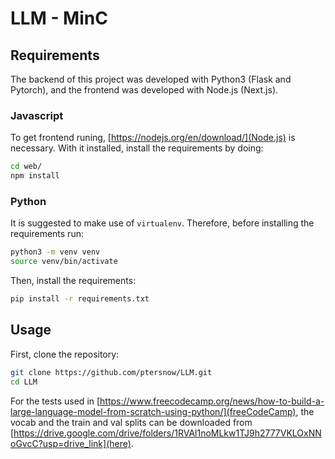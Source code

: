 # LLM - MinC


## Requirements

The backend of this project was developed with Python3 (Flask and Pytorch), and the frontend was developed with Node.js (Next.js).

### Javascript

To get frontend runing, [https://nodejs.org/en/download/](Node.js) is necessary. With it installed, install the requirements by doing:

```bash
cd web/
npm install
```

### Python

It is suggested to make use of `virtualenv`. Therefore, before installing the requirements run:

```bash
python3 -m venv venv
source venv/bin/activate
```
Then, install the requirements:

```bash
pip install -r requirements.txt
```

## Usage

First, clone the repository:

```bash
git clone https://github.com/ptersnow/LLM.git
cd LLM
```

For the tests used in [https://www.freecodecamp.org/news/how-to-build-a-large-language-model-from-scratch-using-python/](freeCodeCamp), the vocab and the train and val splits can be downloaded from [https://drive.google.com/drive/folders/1RVAl1noMLkw1TJ9h2777VKLOxNNoGvcC?usp=drive_link](here).
